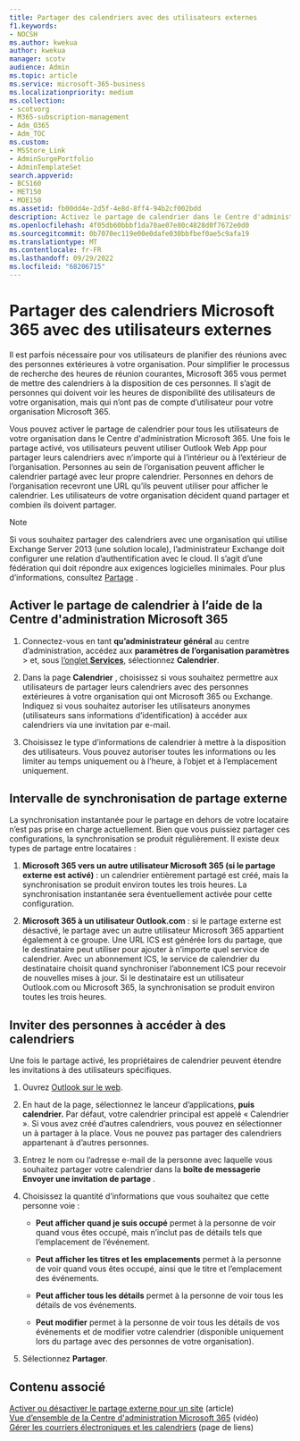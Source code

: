 ```yaml
---
title: Partager des calendriers avec des utilisateurs externes
f1.keywords:
- NOCSH
ms.author: kwekua
author: kwekua
manager: scotv
audience: Admin
ms.topic: article
ms.service: microsoft-365-business
ms.localizationpriority: medium
ms.collection:
- scotvorg
- M365-subscription-management
- Adm_O365
- Adm_TOC
ms.custom:
- MSStore_Link
- AdminSurgePortfolio
- AdminTemplateSet
search.appverid:
- BCS160
- MET150
- MOE150
ms.assetid: fb00dd4e-2d5f-4e8d-8ff4-94b2cf002bdd
description: Activez le partage de calendrier dans le Centre d'administration Microsoft 365 afin que les utilisateurs puissent partager leurs calendriers avec n’importe qui à l’intérieur ou à l’extérieur de l’organisation.
ms.openlocfilehash: 4f05db60bbbf1da70ae07e80c4828d0f7672e0d0
ms.sourcegitcommit: 0b7070ec119e00e0dafe030bbfbef0ae5c9afa19
ms.translationtype: MT
ms.contentlocale: fr-FR
ms.lasthandoff: 09/29/2022
ms.locfileid: "68206715"
---
```

# <a name="share-microsoft-365-calendars-with-external-users"></a>Partager des calendriers Microsoft 365 avec des utilisateurs externes

Il est parfois nécessaire pour vos utilisateurs de planifier des réunions avec des personnes extérieures à votre organisation. Pour simplifier le processus de recherche des heures de réunion courantes, Microsoft 365 vous permet de mettre des calendriers à la disposition de ces personnes. Il s’agit de personnes qui doivent voir les heures de disponibilité des utilisateurs de votre organisation, mais qui n’ont pas de compte d’utilisateur pour votre organisation Microsoft 365.

Vous pouvez activer le partage de calendrier pour tous les utilisateurs de votre organisation dans le Centre d'administration Microsoft 365. Une fois le partage activé, vos utilisateurs peuvent utiliser Outlook Web App pour partager leurs calendriers avec n’importe qui à l’intérieur ou à l’extérieur de l’organisation. Personnes au sein de l’organisation peuvent afficher le calendrier partagé avec leur propre calendrier. Personnes en dehors de l’organisation recevront une URL qu’ils peuvent utiliser pour afficher le calendrier. Les utilisateurs de votre organisation décident quand partager et combien ils doivent partager.

> [!NOTE]
> Si vous souhaitez partager des calendriers avec une organisation qui utilise Exchange Server 2013 (une solution locale), l’administrateur Exchange doit configurer une relation d’authentification avec le cloud. Il s’agit d’une fédération qui doit répondre aux exigences logicielles minimales. Pour plus d’informations, consultez [Partage](/exchange/sharing-exchange-2013-help) .
  
## <a name="enable-calendar-sharing-using-the-microsoft-365-admin-center"></a>Activer le partage de calendrier à l’aide de la Centre d'administration Microsoft 365

1. Connectez-vous en tant **qu’administrateur général** au centre d’administration, accédez aux **paramètres de l’organisation paramètres** \> et, sous <a href="https://go.microsoft.com/fwlink/p/?linkid=2053743" target="_blank">l’onglet **Services**</a>, sélectionnez **Calendrier**.
  
3. Dans la page **Calendrier** , choisissez si vous souhaitez permettre aux utilisateurs de partager leurs calendriers avec des personnes extérieures à votre organisation qui ont Microsoft 365 ou Exchange. Indiquez si vous souhaitez autoriser les utilisateurs anonymes (utilisateurs sans informations d’identification) à accéder aux calendriers via une invitation par e-mail.

4. Choisissez le type d’informations de calendrier à mettre à la disposition des utilisateurs. Vous pouvez autoriser toutes les informations ou les limiter au temps uniquement ou à l’heure, à l’objet et à l’emplacement uniquement.

## <a name="external-sharing-sync-interval"></a>Intervalle de synchronisation de partage externe

La synchronisation instantanée pour le partage en dehors de votre locataire n’est pas prise en charge actuellement. Bien que vous puissiez partager ces configurations, la synchronisation se produit régulièrement. Il existe deux types de partage entre locataires :

1. **Microsoft 365 vers un autre utilisateur Microsoft 365 (si le partage externe est activé)** : un calendrier entièrement partagé est créé, mais la synchronisation se produit environ toutes les trois heures. La synchronisation instantanée sera éventuellement activée pour cette configuration.

2. **Microsoft 365 à un utilisateur Outlook.com** : si le partage externe est désactivé, le partage avec un autre utilisateur Microsoft 365 appartient également à ce groupe. Une URL ICS est générée lors du partage, que le destinataire peut utiliser pour ajouter à n’importe quel service de calendrier. Avec un abonnement ICS, le service de calendrier du destinataire choisit quand synchroniser l’abonnement ICS pour recevoir de nouvelles mises à jour. Si le destinataire est un utilisateur Outlook.com ou Microsoft 365, la synchronisation se produit environ toutes les trois heures.

## <a name="invite-people-to-access-calendars"></a>Inviter des personnes à accéder à des calendriers

Une fois le partage activé, les propriétaires de calendrier peuvent étendre les invitations à des utilisateurs spécifiques.

1. Ouvrez [Outlook sur le web](https://outlook.office365.com).

2. En haut de la page, sélectionnez le lanceur d’applications, **puis calendrier.** Par défaut, votre calendrier principal est appelé « Calendrier ». Si vous avez créé d’autres calendriers, vous pouvez en sélectionner un à partager à la place. Vous ne pouvez pas partager des calendriers appartenant à d’autres personnes.

3. Entrez le nom ou l’adresse e-mail de la personne avec laquelle vous souhaitez partager votre calendrier dans la **boîte de messagerie Envoyer une invitation de partage** .

4. Choisissez la quantité d’informations que vous souhaitez que cette personne voie :

     - **Peut afficher quand je suis occupé** permet à la personne de voir quand vous êtes occupé, mais n’inclut pas de détails tels que l’emplacement de l’événement.

     - **Peut afficher les titres et les emplacements** permet à la personne de voir quand vous êtes occupé, ainsi que le titre et l’emplacement des événements.

     - **Peut afficher tous les détails** permet à la personne de voir tous les détails de vos événements.

     - **Peut modifier** permet à la personne de voir tous les détails de vos événements et de modifier votre calendrier (disponible uniquement lors du partage avec des personnes de votre organisation).

5. Sélectionnez **Partager**. 

## <a name="related-content"></a>Contenu associé

[Activer ou désactiver le partage externe pour un site](/sharepoint/change-external-sharing-site) (article)\
[Vue d’ensemble de la Centre d'administration Microsoft 365](../admin-overview/admin-center-overview.md) (vidéo)\
[Gérer les courriers électroniques et les calendriers](/admin) (page de liens)

